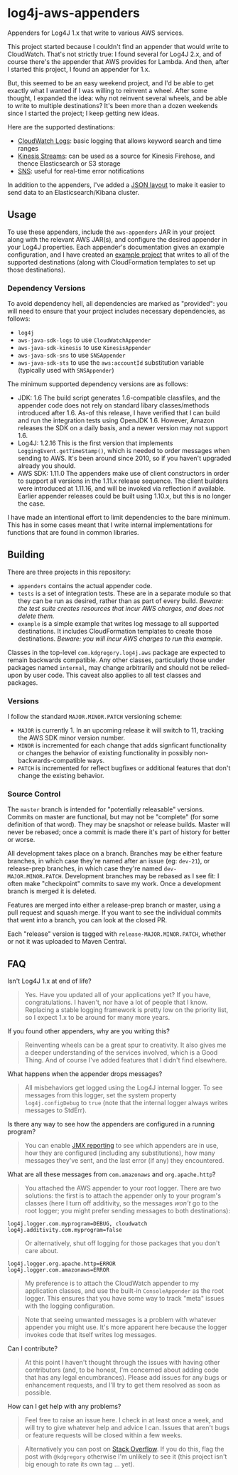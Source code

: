 # log4j-aws-appenders

Appenders for Log4J 1.x that write to various AWS services.

This project started because I couldn't find an appender that would write to CloudWatch.
That's not strictly true: I found several for Log4J 2.x, and of course there's the
appender that AWS provides for Lambda. And then, after I started this project, I found
an appender for 1.x.

But, this seemed to be an easy weekend project, and I'd be able to get exactly what I
wanted if I was willing to reinvent a wheel. After some thought, I expanded the idea:
why not reinvent several wheels, and be able to write to multiple destinations? It's
been more than a dozen weekends since I started the project; I keep getting new ideas.

Here are the supported destinations:

* [CloudWatch Logs](docs/cloudwatch.md): basic logging that allows keyword search and time ranges
* [Kinesis Streams](docs/kinesis.md): can be used as a source for Kinesis Firehose, and thence Elasticsearch or S3 storage
* [SNS](docs/sns.md): useful for real-time error notifications

In addition to the appenders, I've added a [JSON layout](docs/jsonlayout.md) to make
it easier to send data to an Elasticsearch/Kibana cluster.


## Usage

To use these appenders, include the `aws-appenders` JAR in your project along with the
relevant AWS JAR(s), and configure the desired appender in your Log4J properties. Each
appender's documentation gives an example configuration, and I have created an [example
project](example) that writes to all of the supported destinations (along with
CloudFormation templates to set up those destinations).


### Dependency Versions

To avoid dependency hell, all dependencies are marked as "provided": you will need
to ensure that your project includes necessary dependencies, as follows:

* `log4j`
* `aws-java-sdk-logs` to use `CloudWatchAppender`
* `aws-java-sdk-kinesis` to use `KinesisAppender`
* `aws-java-sdk-sns` to use `SNSAppender`
* `aws-java-sdk-sts` to use the `aws:accountId` substitution variable (typically used with `SNSAppender`)

The minimum supported dependency versions are as follows:

* JDK: 1.6
  The build script generates 1.6-compatible classfiles, and the appender code
  does not rely on standard libary classes/methods introduced after 1.6. As-of
  this release, I have verified that I can build and run the integration tests
  using OpenJDK 1.6. However, Amazon releases the SDK on a daily basis, and a
  newer version may not support 1.6.
* Log4J: 1.2.16
  This is the first version that implements `LoggingEvent.getTimeStamp()`, which
  is needed to order messages when sending to AWS. It's been around since 2010,
  so if you haven't upgraded already you should.
* AWS SDK: 1.11.0
  The appenders make use of client constructors in order to support all versions
  in the 1.11.x release sequence. The client builders were introduced at 1.11.16,
  and will be invoked via reflection if available. Earlier appender releases
  could be built using 1.10.x, but this is no longer the case.

I have made an intentional effort to limit dependencies to the bare minimum. This
has in some cases meant that I write internal implementations for functions that
are found in common libraries.


## Building

There are three projects in this repository:

* `appenders` contains the actual appender code.
* `tests` is a set of integration tests. These are in a separate module so that they
  can be run as desired, rather than as part of every build. *Beware: the test suite
  creates resources that incur AWS charges, and does not delete them.*
* `example` is a simple example that writes log message to all supported destinations.
  It includes CloudFormation templates to create those destinations. *Beware: you will
  incur AWS charges to run this example.*

Classes in the top-level `com.kdgregory.log4j.aws` package are expected to remain backwards
compatible. Any other classes, particularly those under packages named `internal`, may
change arbitrarily and should not be relied-upon by user code. This caveat also applies
to all test classes and packages.


### Versions

I follow the standard `MAJOR.MINOR.PATCH` versioning scheme:

* `MAJOR` is currently 1. In an upcoming release it will switch to 11, tracking the AWS
  SDK minor version number.
* `MINOR` is incremented for each change that adds signficant functionality or changes the
  behavior of existing functionality in possibly non-backwards-compatible ways.
* `PATCH` is incremented for reflect bugfixes or additional features that don't change the
  existing behavior.


### Source Control

The `master` branch is intended for "potentially releasable" versions. Commits on master
are functional, but may not be "complete" (for some definition of that word). They may be
snapshot or release builds. Master will never be rebased; once a commit is made there it's
part of history for better or worse.

All development takes place on a branch. Branches may be either feature branches, in which
case they're named after an issue (eg: `dev-21`), or release-prep branches, in which case
they're named `dev-MAJOR.MINOR.PATCH`. Development branches may be rebased as I see fit:
I often make "checkpoint" commits to save my work. Once a development branch is merged it
is deleted.

Features are merged into either a release-prep branch or master, using a pull request and
squash merge. If you want to see the individual commits that went into a branch, you can
look at the closed PR.

Each "release" version is tagged with `release-MAJOR.MINOR.PATCH`, whether or not it was
uploaded to Maven Central.


## FAQ

Isn't Log4J 1.x at end of life?

> Yes. Have you updated all of your applications yet? If you have, congratulations.
  I haven't, nor have a lot of people that I know. Replacing a stable logging
  framework is pretty low on the priority list, so I expect 1.x to be around for
  many more years.

If you found other appenders, why are you writing this?

> Reinventing wheels can be a great spur to creativity. It also gives me a deeper
  understanding of the services involved, which is a Good Thing. And of course I've
  added features that I didn't find elsewhere.

What happens when the appender drops messages?

> All misbehaviors get logged using the Log4J internal logger. To see messages from
  this logger, set the system property `log4j.configDebug` to `true` (note that the
  internal logger always writes messages to StdErr).

Is there any way to see how the appenders are configured in a running program?

> You can enable [JMX reporting](docs/jmx.md) to see which appenders are in use, how
  they are configured (including any substitutions), how many messages they've sent,
  and the last error (if any) they encountered.

What are all these messages from `com.amazonaws` and `org.apache.http`?

> You attached the AWS appender to your root logger. There are two solutions: the first
  is to attach the appender only to your program's classes (here I turn off additivity,
  so the messages _won't_ go to the root logger; you might prefer sending messages to
  both destinations):

    log4j.logger.com.myprogram=DEBUG, cloudwatch
    log4j.additivity.com.myprogram=false

> Or alternatively, shut off logging for those packages that you don't care about.

    log4j.logger.org.apache.http=ERROR
    log4j.logger.com.amazonaws=ERROR

> My preference is to attach the CloudWatch appender to my application classes, and use
  the built-in `ConsoleAppender` as the root logger. This ensures that you have some
  way to track "meta" issues with the logging configuration.

> Note that seeing unwanted messages is a problem with whatever appender you might use.
  It's more apparent here because the logger invokes code that itself writes log messages.

Can I contribute?

> At this point I haven't thought through the issues with having other contributors (and,
  to be honest, I'm concerned about adding code that has any legal encumbrances). Please
  add issues for any bugs or enhancement requests, and I'll try to get them resolved as
  soon as possible.

How can I get help with any problems?

> Feel free to raise an issue here. I check in at least once a week, and will try to give
  whatever help and advice I can. Issues that aren't bugs or feature requests will be
  closed within a few weeks.

> Alternatively you can post on [Stack Overflow](https://stackoverflow.com/). If you do
  this, flag the post with `@kdgregory` otherwise I'm unlikely to see it (this project
  isn't big enough to rate its own tag ... yet).
